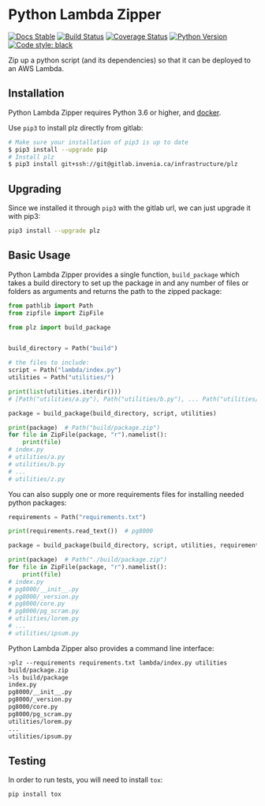 # Python Lambda Zipper

[![Docs Stable](https://img.shields.io/badge/docs-stable-blue.svg)](https://infrastructure.pages.invenia.ca/plz/docs/)
[![Build Status](https://gitlab.invenia.ca/infrastructure/plz/badges/master/build.svg)](https://gitlab.invenia.ca/infrastructure/plz/commits/master)
[![Coverage Status](https://gitlab.invenia.ca/infrastructure/plz/badges/master/coverage.svg)](https://infrastructure.pages.invenia.ca/plz/coverage/)
[![Python Version](https://img.shields.io/badge/python-3.6%20%7C%203.7-blue.svg)](https://www.python.org/)
[![Code style: black](https://img.shields.io/badge/code%20style-black-000000.svg)](https://github.com/ambv/black)

Zip up a python script (and its dependencies) so that it can be deployed to an AWS Lambda.

## Installation

Python Lambda Zipper requires Python 3.6 or higher, and [docker](https://gitlab.invenia.ca/invenia/wiki/blob/master/setup/docker.md).

Use `pip3` to install plz directly from gitlab:

```sh
# Make sure your installation of pip3 is up to date
$ pip3 install --upgrade pip
# Install plz
$ pip3 install git+ssh://git@gitlab.invenia.ca/infrastructure/plz
```

## Upgrading

Since we installed it through `pip3` with the gitlab url, we can just upgrade it with pip3:

```sh
pip3 install --upgrade plz
```

## Basic Usage

Python Lambda Zipper provides a single function, `build_package` which takes  a build directory to set up the package in and any number of files or folders as arguments and returns the path to the zipped package:


```python
from pathlib import Path
from zipfile import ZipFile

from plz import build_package


build_directory = Path("build")

# the files to include:
script = Path("lambda/index.py")
utilities = Path("utilities/")

print(list(utilities.iterdir()))
# [Path("utilities/a.py"), Path("utilities/b.py"), ... Path("utilities/z.py")]

package = build_package(build_directory, script, utilities)

print(package)  # Path("build/package.zip")
for file in ZipFile(package, "r").namelist():
    print(file)
# index.py
# utilities/a.py
# utilities/b.py
# ...
# utilities/z.py
```

You can also supply one or more requirements files for installing needed python packages:

```python
requirements = Path("requirements.txt")

print(requirements.read_text())  # pg8000

package = build_package(build_directory, script, utilities, requirements=requirements)

print(package)  # Path("./build/package.zip")
for file in ZipFile(package, "r").namelist():
    print(file)
# index.py
# pg8000/__init__.py
# pg8000/_version.py
# pg8000/core.py
# pg8000/pg_scram.py
# utilities/lorem.py
# ...
# utilities/ipsum.py
```

Python Lambda Zipper also provides a command line interface:

```sh
>plz --requirements requirements.txt lambda/index.py utilities
build/package.zip
>ls build/package
index.py
pg8000/__init__.py
pg8000/_version.py
pg8000/core.py
pg8000/pg_scram.py
utilities/lorem.py
...
utilities/ipsum.py
```

## Testing

In order to run tests, you will need to install `tox`:

```sh
pip install tox
```
